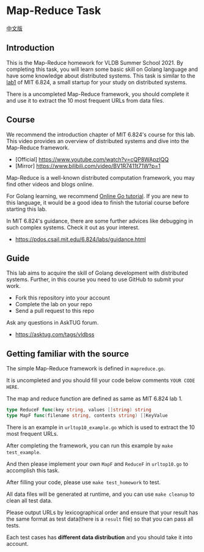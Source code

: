 # Map-Reduce Task

[中文版](./README-zh.md)

## Introduction

This is the Map-Reduce homework for VLDB Summer School 2021. By completing this task, you will learn some basic skill on Golang language and have some knowledge about distributed systems. This task is similar to the [lab1](https://pdos.csail.mit.edu/6.824/labs/lab-mr.html) of MIT 6.824, a small startup for your study on distributed systems.

There is a uncompleted Map-Reduce framework, you should complete it and use it to extract the 10 most frequent URLs from data files.

## Course

We recommend the introduction chapter of MIT 6.824's course for this lab. This video provides an overview of distributed systems and dive into the Map-Reduce framework.

- [Official] https://www.youtube.com/watch?v=cQP8WApzIQQ
- [Mirror] https://www.bilibili.com/video/BV1R7411t71W?p=1

Map-Reduce is a well-known distributed computation framework, you may find other videos and blogs online.

For Golang learning, we recommend [Online Go tutorial](https://tour.golang.org/). If you are new to this language, it would be a good idea to finish the tutorial course before starting this lab.

In MIT 6.824's guidance, there are some further advices like debugging in such complex systems. Check it out as your interest.

- https://pdos.csail.mit.edu/6.824/labs/guidance.html

## Guide

This lab aims to acquire the skill of Golang development with distributed systems. Further, in this course you need to use GitHub to submit your work.

- Fork this repository into your account
- Complete the lab on your repo
- Send a pull request to this repo

Ask any questions in AskTUG forum.

- https://asktug.com/tags/vldbss

## Getting familiar with the source

The simple Map-Reduce framework is defined in `mapreduce.go`.

It is uncompleted and you should fill your code below comments `YOUR CODE HERE`.

The map and reduce function are defined as same as MIT 6.824 lab 1.

```go
type ReduceF func(key string, values []string) string
type MapF func(filename string, contents string) []KeyValue
```

There is an example in `urltop10_example.go` which is used to extract the 10 most frequent URLs.

After completing the framework, you can run this example by `make test_example`.

And then please implement your own `MapF` and `ReduceF` in `urltop10.go` to accomplish this task.

After filling your code, please use `make test_homework` to test.

All data files will be generated at runtime, and you can use `make cleanup` to clean all test data.

Please output URLs by lexicographical order and ensure that your result has the same format as test data(there is a `result` file) so that you can pass all tests.

Each test cases has **different data distribution** and you should take it into account.
